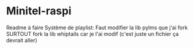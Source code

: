 # Minitel-raspi
Readme à faire
Système de playlist: Faut modifier la lib pylms que j'ai fork
SURTOUT fork la lib whiptails car je l'ai modif (c'est juste un fichier ça devrait aller)
